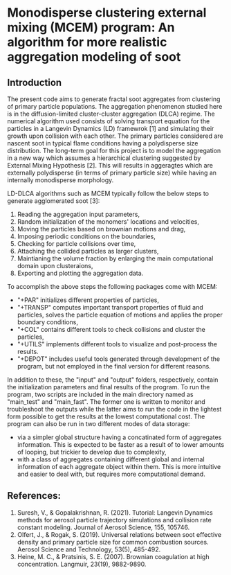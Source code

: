 Monodisperse clustering external mixing (MCEM) program: An algorithm for more realistic aggregation modeling of soot
===

## Introduction
The present code aims to generate fractal soot aggregates from clustering of primary particle populations. The aggregation phenomenon studied here is in the diffusion-limited cluster-cluster aggregation (DLCA) regime. The numerical algorithm used consists of solving transport equation for the particles in a Langevin Dynamics (LD) framewrok [1] and simulating their growth upon collision with each other. The primary particles considered are nascent soot in typical flame conditions having a polydisperse size distribution. The long-term goal for this project is to model the aggregation in a new way which assumes a hierarchical clustering suggested by External Mixing Hypothesis [2]. This will results in aggeragtes which are externally polydisperse (in terms of primary particle size) while having an internally monodisperse morphology.

LD-DLCA algorithms such as MCEM typically follow the below steps to generate agglomerated soot [3]:
1. Reading the aggregation input parameters,
2. Random initialization of the monomers' locations and velocities,
3. Moving the particles based on brownian motions and drag,
4. Imposing periodic conditions on the boundaries,
5. Checking for particle collisions over time,
6. Attaching the collided particles as larger clusters,
7. Maintianing the volume fraction by enlarging the main computational domain upon clusteraions,
8. Exporting and plotting the aggregation data.

To accomplish the above steps the following packages come with MCEM:
* "+PAR" initializes different properties of particles,
* "+TRANSP" computes important transport properties of fluid and particles, solves the particle equation of motions and applies the proper boundary conditions,
* "+COL" contains different tools to check collisions and cluster the particles,
* "+UTILS" implements different tools to visualize and post-process the results.
* "+DEPOT" includes useful tools generated through development of the program, but not employed in the final version for different reasons.

In addition to these, the "input" and "output" folders, respectively, contain the initialization parameters and final results of the program. To run the program, two scripts are included in the main directory named as "main_test" and "main_fast". The former one is written to monitor and troubleshoot the outputs while the latter aims to run the code in the lightest form possible to get the results at the lowest computational cost. The program can also be run in two different modes of data storage:
* via a simpler global structure having a concatinated form of aggregates information. This is expected to be faster as a result of to lower amounts of looping, but trickier to develop due to complexity,
* with a class of aggregates containing different global and internal information of each aggregate object within them. This is more intuitive and easier to deal with, but requires more computational demand.

## References:
1. Suresh, V., & Gopalakrishnan, R. (2021). Tutorial: Langevin Dynamics methods for aerosol particle trajectory simulations and collision rate constant modeling. Journal of Aerosol Science, 155, 105746.
2. Olfert, J., & Rogak, S. (2019). Universal relations between soot effective density and primary particle size for common combustion sources. Aerosol Science and Technology, 53(5), 485-492.
3. Heine, M. C., & Pratsinis, S. E. (2007). Brownian coagulation at high concentration. Langmuir, 23(19), 9882-9890.
